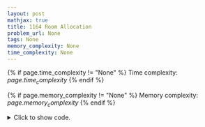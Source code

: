 ```yaml
---
layout: post
mathjax: true
title: 1164 Room Allocation
problem_url: None
tags: None
memory_complexity: None
time_complexity: None
---
```




{% if page.time_complexity != "None" %}
Time complexity: ${{ page.time_complexity }}$
{% endif %}

{% if page.memory_complexity != "None" %}
Memory complexity: ${{ page.memory_complexity }}$
{% endif %}

<details>
<summary>
<p style="display:inline">Click to show code.</p>
</summary>
```cpp
{% raw %}
using namespace std;
using iii = tuple<int, int, int>;
using vi = vector<int>;
using viii = vector<iii>;
int main(void)
{
    int n, x, y;
    viii events;
    vi ans, rooms;
    cin >> n;
    ans = vi(n + 1);
    for (int i = 1; i <= n; i++)
    {
        cin >> x >> y;
        events.push_back({x, -1, i});
        events.push_back({y, 1, i});
    }
    sort(events.begin(), events.end());
    int occupied = 0, max_rooms = 0;
    for (auto [t, sign, i] : events)
    {
        if (sign == 1)
            rooms.push_back(ans[i]);
        else if (occupied == (int)rooms.size())
            ans[i] = ++max_rooms;
        else
            ans[i] = rooms[occupied++];
    }
    cout << max_rooms << endl;
    for (int i = 1; i <= n; i++)
        cout << ans[i] << " ";
    cout << endl;
    return 0;
}

{% endraw %}
```
</details>

